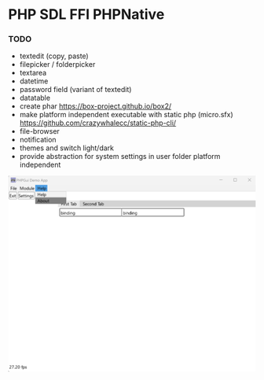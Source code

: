 # PHP SDL FFI PHPNative

### TODO
- textedit (copy, paste)
- filepicker / folderpicker
- textarea
- datetime
- password field (variant of textedit)
- datatable
- create phar https://box-project.github.io/box2/
- make platform independent executable with static php (micro.sfx) https://github.com/crazywhalecc/static-php-cli/
- file-browser
- notification
- themes and switch light/dark
- provide abstraction for system settings in user folder platform independent

![Alt text](/docs/img.png?raw=true "Screenshot")
